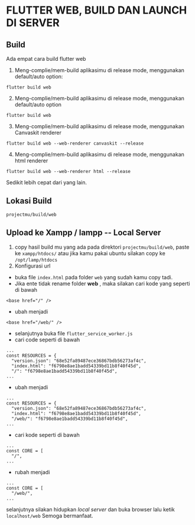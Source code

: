 # FLUTTER WEB, BUILD DAN LAUNCH DI SERVER

## Build

Ada empat cara build flutter web

1. Meng-complie/mem-build aplikasimu di release mode, menggunakan default/auto option:
```
flutter build web
```
2. Meng-complie/mem-build aplikasimu di release mode, menggunakan default/auto option
```
flutter build web
```
3. Meng-complie/mem-build aplikasimu di release mode, menggunakan Canvaskit renderer
```
flutter build web --web-renderer canvaskit --release
```
4. Meng-complie/mem-build aplikasimu di release mode, menggunakan html renderer
```
flutter build web --web-renderer html --release
```
Sedikit lebih cepat dari yang lain.

## Lokasi Build
```
projectmu/build/web
```

## Upload ke Xampp / lampp -- Local Server
1. copy hasil build mu yang ada pada direktori `projectmu/build/web`, paste ke `xampp/htdocs/` atau jika kamu pakai ubuntu silakan copy ke `/opt/lamp/htdocs`
2. Konfigurasi url
- buka file `index.html` pada folder `web` yang sudah kamu copy tadi.
- Jika ente tidak rename folder **web** , maka silakan cari kode yang seperti di bawah
```
<base href="/" />
```
- ubah menjadi
```
<base href="/web/" />
```
- selanjutnya buka file `flutter_service_worker.js` 
- cari code seperti di bawah
```
...
const RESOURCES = {
  "version.json": "68e52fa89487ece36867bdb56273af4c",
  "index.html": "f6798e8ae1badd54339bd11b8f40f45d",
  "/": "f6798e8ae1badd54339bd11b8f40f45d",
...
```
- ubah menjadi
```
...
const RESOURCES = {
  "version.json": "68e52fa89487ece36867bdb56273af4c",
  "index.html": "f6798e8ae1badd54339bd11b8f40f45d",
  "/web/": "f6798e8ae1badd54339bd11b8f40f45d",
...
```
- cari kode seperti di bawah
```
...
const CORE = [
  "/",
...
```
- rubah menjadi
```
...
const CORE = [
  "/web/",
...
```

selanjutnya silakan hidupkan *local server* dan buka browser lalu ketik `localhost/web`
Semoga bermanfaat.
